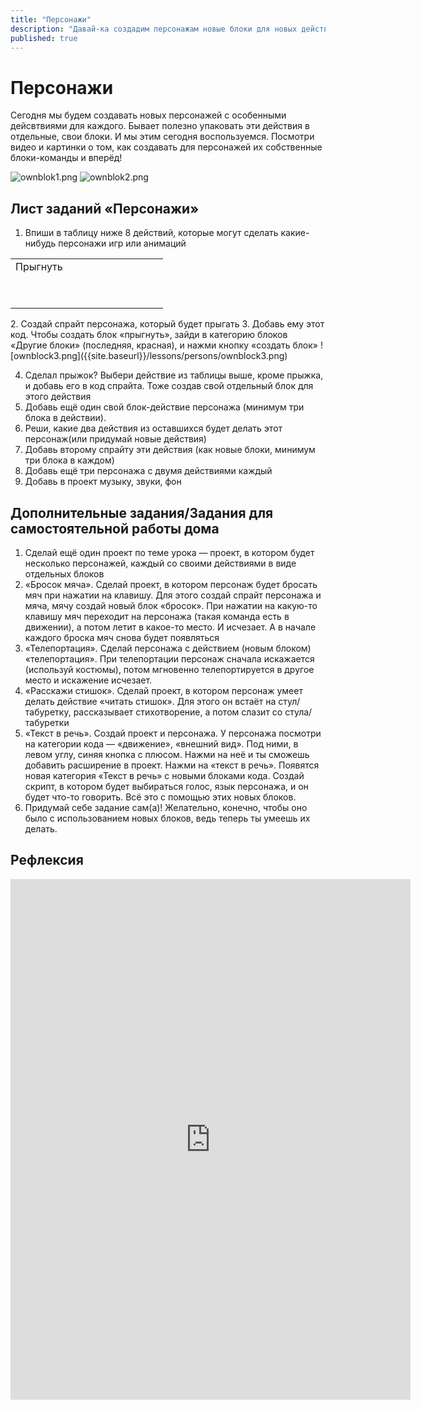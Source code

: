 ```yaml
---
title: "Персонажи"
description: "Давай-ка создадим персонажам новые блоки для новых действий"
published: true
---
```


# Персонажи

Сегодня мы будем создавать новых персонажей с особенными дейсвтвиями для каждого. Бывает полезно упаковать эти действия в отдельные, свои блоки. И мы этим сегодня воспользуемся. Посмотри видео и картинки о том, как создавать для персонажей их собственные блоки-команды и вперёд!

![ownblok1.png]({{site.baseurl}}/lessons/persons/ownblok1.png)
![ownblok2.png]({{site.baseurl}}/lessons/persons/ownblok2.png)


## Лист заданий «Персонажи» 
1. Впиши в таблицу ниже 8 действий, которые могут сделать какие-нибудь персонажи игр или анимаций
<table>
	<tr>
      <td> Прыгнуть </td>
      <td>&nbsp;&nbsp;&nbsp;&nbsp;&nbsp;&nbsp;&nbsp;&nbsp;&nbsp;&nbsp;&nbsp;&nbsp;&nbsp;&nbsp;</td>
      <td>&nbsp;&nbsp;&nbsp;&nbsp;&nbsp;&nbsp;&nbsp;</td>
	</tr>
    <tr>
      <td>&nbsp;&nbsp;&nbsp;&nbsp;&nbsp;&nbsp;&nbsp;&nbsp;&nbsp;&nbsp;&nbsp;&nbsp;&nbsp;&nbsp;</td>
      <td>&nbsp;&nbsp;&nbsp;&nbsp;&nbsp;&nbsp;&nbsp;&nbsp;&nbsp;&nbsp;&nbsp;&nbsp;&nbsp;&nbsp;</td>
      <td>&nbsp;&nbsp;&nbsp;&nbsp;&nbsp;&nbsp;&nbsp;&nbsp;&nbsp;&nbsp;&nbsp;&nbsp;&nbsp;&nbsp;</td>
	</tr>
    <tr>
      <td>&nbsp;&nbsp;&nbsp;&nbsp;&nbsp;&nbsp;&nbsp;&nbsp;&nbsp;&nbsp;&nbsp;&nbsp;&nbsp;&nbsp;</td>
      <td>&nbsp;&nbsp;&nbsp;&nbsp;&nbsp;&nbsp;&nbsp;&nbsp;&nbsp;&nbsp;&nbsp;&nbsp;&nbsp;&nbsp;</td>
      <td>&nbsp;&nbsp;&nbsp;&nbsp;&nbsp;&nbsp;&nbsp;&nbsp;&nbsp;&nbsp;&nbsp;&nbsp;&nbsp;&nbsp;</td>
	</tr>
</table>
2. Создай спрайт персонажа, который будет прыгать
3. Добавь ему этот код. Чтобы создать блок «прыгнуть», зайди в категорию блоков «Другие блоки» (последняя, красная), и нажми кнопку «создать блок»
![ownblock3.png]({{site.baseurl}}/lessons/persons/ownblock3.png)

4. Сделал прыжок? Выбери действие из таблицы выше, кроме прыжка, и добавь его в код спрайта. Тоже создав свой отдельный блок для этого действия
5. Добавь ещё один свой блок-действие персонажа (минимум три блока в действии).
6. Реши, какие два действия из оставшихся будет делать этот персонаж(или придумай новые действия)
7. Добавь второму спрайту эти действия (как новые блоки, минимум три блока в каждом)
8. Добавь ещё три персонажа с двумя действиями каждый
9. Добавь в проект музыку, звуки, фон

## Дополнительные задания/Задания для самостоятельной работы дома

1. Сделай ещё один проект по теме урока — проект, в котором будет несколько персонажей, каждый со своими действиями в виде отдельных блоков
2. «Бросок мяча». Сделай проект, в котором персонаж будет бросать мяч при нажатии на клавишу. Для этого создай спрайт персонажа и мяча, мячу создай новый блок «бросок». При нажатии на какую-то клавишу мяч переходит на персонажа (такая команда есть в движении), а потом летит в какое-то место. И исчезает. А в начале каждого броска мяч снова будет появляться
3. «Телепортация». Сделай персонажа с действием (новым блоком) «телепортация». При телепортации персонаж сначала искажается (используй костюмы), потом мгновенно телепортируется в другое место и искажение исчезает.
4. «Расскажи стишок». Сделай проект, в котором персонаж умеет делать действие «читать стишок». Для этого он встаёт на стул/табуретку, рассказывает стихотворение, а потом слазит со стула/табуретки
5. «Текст в речь». Создай проект и персонажа. У персонажа посмотри на категории кода — «движение», «внешний вид». Под ними, в левом углу, синяя кнопка с плюсом. Нажми на неё и ты сможешь добавить расширение в проект. Нажми на «текст в речь». Появятся новая категория «Текст в речь» с новыми блоками кода. Создай скрипт, в котором будет выбираться голос, язык персонажа, и он будет что-то говорить. Всё это с помощью этих новых блоков.
6. Придумай себе задание сам(а)! Желательно, конечно, чтобы оно было с использованием новых блоков, ведь теперь ты умеешь их делать.


## Рефлексия
<iframe src="https://docs.google.com/forms/d/e/1FAIpQLSf1ocuUr6odNqfhiWDF9fvi-C5uz9D5t1dRqA06XL0ZDrwSaQ/viewform?embedded=true" width="640" height="833" frameborder="0" marginheight="0" marginwidth="0">Загрузка…</iframe>


